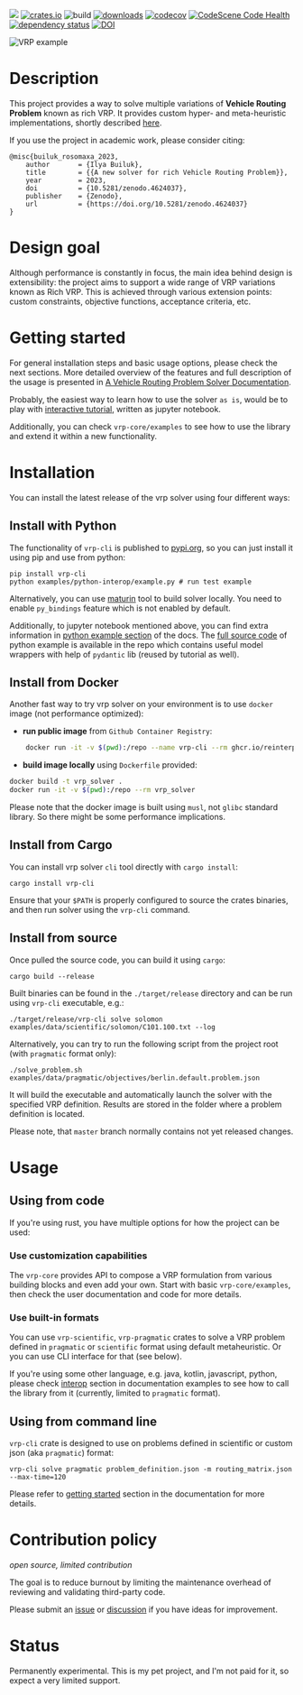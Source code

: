 [![](https://docs.rs/vrp-core/badge.svg)](https://docs.rs/vrp-core)
[![crates.io](https://img.shields.io/crates/v/vrp-cli.svg)](https://crates.io/crates/vrp-cli)
![build](https://github.com/reinterpretcat/vrp/actions/workflows/build.yaml/badge.svg)
[![downloads](https://img.shields.io/crates/d/vrp-core)](https://crates.io/crates/vrp-core)
[![codecov](https://codecov.io/gh/reinterpretcat/vrp/branch/master/graph/badge.svg)](https://codecov.io/gh/reinterpretcat/vrp)
[![CodeScene Code Health](https://codescene.io/projects/46594/status-badges/code-health)](https://codescene.io/projects/46594)
[![dependency status](https://deps.rs/crate/vrp-cli/1.23.0/status.svg)](https://deps.rs/crate/vrp-cli/1.23.0)
[![DOI](https://zenodo.org/badge/238436117.svg)](https://zenodo.org/badge/latestdoi/238436117)

![VRP example](docs/resources/vrp-example.png "VRP with Route Balance")

# Description

This project provides a way to solve multiple variations of **Vehicle Routing Problem** known as rich VRP. It provides
custom hyper- and meta-heuristic implementations, shortly described [here](https://reinterpretcat.github.io/vrp/internals/index.html).

If you use the project in academic work, please consider citing:

```
@misc{builuk_rosomaxa_2023,
    author       = {Ilya Builuk},
    title        = {{A new solver for rich Vehicle Routing Problem}},
    year         = 2023,
    doi          = {10.5281/zenodo.4624037},
    publisher    = {Zenodo},
    url          = {https://doi.org/10.5281/zenodo.4624037}
}
```

# Design goal

Although performance is constantly in focus, the main idea behind design is extensibility: the project
aims to support a wide range of VRP variations known as Rich VRP. This is achieved through various extension
points: custom constraints, objective functions, acceptance criteria, etc.


# Getting started

For general installation steps and basic usage options, please check the next sections. More detailed overview of the features
and full description of the usage is presented in [A Vehicle Routing Problem Solver Documentation](https://reinterpretcat.github.io/vrp).

Probably, the easiest way to learn how to use the solver `as is`, would be to play with [interactive tutorial](https://github.com/reinterpretcat/vrp/tree/master/examples/python-interop/tutorial.ipynb),
written as jupyter notebook.

Additionally, you can check `vrp-core/examples` to see how to use the library and extend it within a new functionality.

# Installation

You can install the latest release of the vrp solver using four different ways:

## Install with Python

The functionality of `vrp-cli` is published to [pypi.org](https://pypi.org/project/vrp-cli/), so you can just install it
using pip and use from python:

```shell
pip install vrp-cli
python examples/python-interop/example.py # run test example
```

Alternatively, you can use [maturin](https://github.com/PyO3/maturin) tool to build solver locally. You need to enable
`py_bindings` feature which is not enabled by default.

Additionally, to jupyter notebook mentioned above, you can find extra information in [python example section](https://reinterpretcat.github.io/vrp/examples/interop/python.html)
of the docs. The [full source code](./examples/python-interop/example.py) of python example is available in the repo which
contains useful model wrappers with help of `pydantic` lib (reused by tutorial as well).


## Install from Docker

Another fast way to try vrp solver on your environment is to use `docker` image (not performance optimized):

* **run public image** from `Github Container Registry`:

```bash
    docker run -it -v $(pwd):/repo --name vrp-cli --rm ghcr.io/reinterpretcat/vrp/vrp-cli:1.23.0
```

* **build image locally** using `Dockerfile` provided:

```bash
docker build -t vrp_solver .
docker run -it -v $(pwd):/repo --rm vrp_solver
```

Please note that the docker image is built using `musl`, not `glibc` standard library. So there might be some performance
implications.


## Install from Cargo

You can install vrp solver `cli` tool directly with `cargo install`:

    cargo install vrp-cli

Ensure that your `$PATH` is properly configured to source the crates binaries, and then run solver using the `vrp-cli` command.


## Install from source

Once pulled the source code, you can build it using `cargo`:

    cargo build --release

Built binaries can be found in the `./target/release` directory and can be run using `vrp-cli` executable, e.g.:

    ./target/release/vrp-cli solve solomon examples/data/scientific/solomon/C101.100.txt --log

Alternatively, you can try to run the following script from the project root (with `pragmatic` format only):

    ./solve_problem.sh examples/data/pragmatic/objectives/berlin.default.problem.json

It will build the executable and automatically launch the solver with the specified VRP definition. Results are
stored in the folder where a problem definition is located.

Please note, that `master` branch normally contains not yet released changes.

# Usage

## Using from code

If you're using rust, you have multiple options for how the project can be used:

### Use customization capabilities

The `vrp-core` provides API to compose a VRP formulation from various building blocks and even add your own. Start with
basic `vrp-core/examples`, then check the user documentation and code for more details.

### Use built-in formats

You can use `vrp-scientific`, `vrp-pragmatic` crates to solve a VRP problem defined in `pragmatic` or `scientific`
format using default metaheuristic. Or you can use CLI interface for that (see below).

If you're using some other language, e.g. java, kotlin, javascript, python, please check
[interop](https://reinterpretcat.github.io/vrp/examples/interop/index.html) section in documentation examples to see how
to call the library from it (currently, limited to `pragmatic` format).

## Using from command line

`vrp-cli` crate is designed to use on problems defined in scientific or custom json (aka `pragmatic`) format:

    vrp-cli solve pragmatic problem_definition.json -m routing_matrix.json --max-time=120

Please refer to [getting started](https://reinterpretcat.github.io/vrp/getting-started/index.html) section in
the documentation for more details.


# Contribution policy

*open source, limited contribution*

The goal is to reduce burnout by limiting the maintenance overhead of reviewing and validating third-party code.

Please submit an [issue](https://github.com/reinterpretcat/vrp/issues/new) or [discussion](https://github.com/reinterpretcat/vrp/discussions/new/choose)
if you have ideas for improvement.

# Status

Permanently experimental. This is my pet project, and I'm not paid for it, so expect a very limited support.
